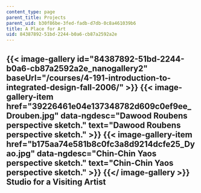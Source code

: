 ```yaml
---
content_type: page
parent_title: Projects
parent_uid: b30f86be-3fed-fadb-d7db-0c8a461039b6
title: A Place for Art
uid: 84387892-51bd-2244-b0a6-cb87a2592a2e
---
```


{{< image-gallery id="84387892-51bd-2244-b0a6-cb87a2592a2e_nanogallery2" baseUrl="/courses/4-191-introduction-to-integrated-design-fall-2006/" >}}
{{< image-gallery-item href="39226461e04e137348782d609c0ef9ee_Drouben.jpg" data-ngdesc="Dawood Roubens perspective sketch." text="Dawood Roubens perspective sketch." >}}
{{< image-gallery-item href="b175aa74e581b8c0fc3a8d9214dcfe25_Dyao.jpg" data-ngdesc="Chin-Chin Yaos perspective sketch." text="Chin-Chin Yaos perspective sketch." >}}
{{</ image-gallery >}}
Studio for a Visiting Artist
----------------------------